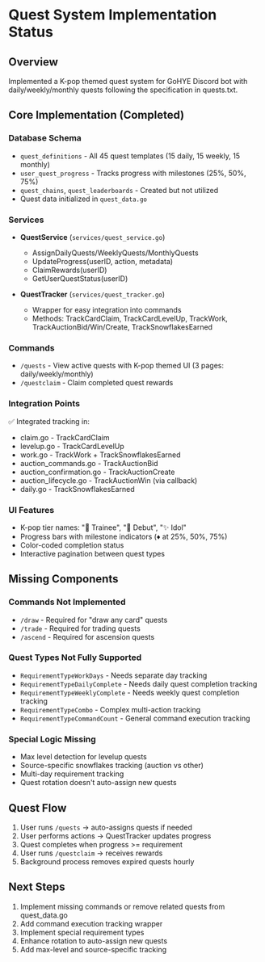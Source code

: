 # Quest System Implementation Status

## Overview
Implemented a K-pop themed quest system for GoHYE Discord bot with daily/weekly/monthly quests following the specification in quests.txt.

## Core Implementation (Completed)

### Database Schema
- `quest_definitions` - All 45 quest templates (15 daily, 15 weekly, 15 monthly)
- `user_quest_progress` - Tracks progress with milestones (25%, 50%, 75%)
- `quest_chains`, `quest_leaderboards` - Created but not utilized
- Quest data initialized in `quest_data.go`

### Services
- **QuestService** (`services/quest_service.go`)
  - AssignDailyQuests/WeeklyQuests/MonthlyQuests
  - UpdateProgress(userID, action, metadata)
  - ClaimRewards(userID) 
  - GetUserQuestStatus(userID)

- **QuestTracker** (`services/quest_tracker.go`)
  - Wrapper for easy integration into commands
  - Methods: TrackCardClaim, TrackCardLevelUp, TrackWork, TrackAuctionBid/Win/Create, TrackSnowflakesEarned

### Commands
- `/quests` - View active quests with K-pop themed UI (3 pages: daily/weekly/monthly)
- `/questclaim` - Claim completed quest rewards

### Integration Points
✅ Integrated tracking in:
- claim.go - TrackCardClaim
- levelup.go - TrackCardLevelUp  
- work.go - TrackWork + TrackSnowflakesEarned
- auction_commands.go - TrackAuctionBid
- auction_confirmation.go - TrackAuctionCreate
- auction_lifecycle.go - TrackAuctionWin (via callback)
- daily.go - TrackSnowflakesEarned

### UI Features
- K-pop tier names: "🎵 Trainee", "🌟 Debut", "✨ Idol"
- Progress bars with milestone indicators (♦ at 25%, 50%, 75%)
- Color-coded completion status
- Interactive pagination between quest types

## Missing Components

### Commands Not Implemented
- `/draw` - Required for "draw any card" quests
- `/trade` - Required for trading quests  
- `/ascend` - Required for ascension quests

### Quest Types Not Fully Supported
- `RequirementTypeWorkDays` - Needs separate day tracking
- `RequirementTypeDailyComplete` - Needs daily quest completion tracking
- `RequirementTypeWeeklyComplete` - Needs weekly quest completion tracking
- `RequirementTypeCombo` - Complex multi-action tracking
- `RequirementTypeCommandCount` - General command execution tracking

### Special Logic Missing
- Max level detection for levelup quests
- Source-specific snowflakes tracking (auction vs other)
- Multi-day requirement tracking
- Quest rotation doesn't auto-assign new quests

## Quest Flow
1. User runs `/quests` → auto-assigns quests if needed
2. User performs actions → QuestTracker updates progress
3. Quest completes when progress >= requirement
4. User runs `/questclaim` → receives rewards
5. Background process removes expired quests hourly

## Next Steps
1. Implement missing commands or remove related quests from quest_data.go
2. Add command execution tracking wrapper
3. Implement special requirement types
4. Enhance rotation to auto-assign new quests
5. Add max-level and source-specific tracking